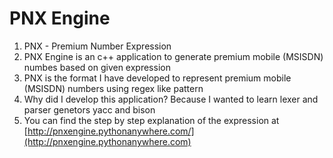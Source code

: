 
# PNX Engine

1. PNX - Premium Number Expression
2. PNX Engine is an c++ application to generate premium mobile (MSISDN) numbes based on given expression
3. PNX is the format I have developed to represent premium mobile (MSISDN) numbers using regex like pattern
4. Why did I develop this application? Because I wanted to learn lexer and parser genetors yacc and bison
5. You can find the step by step explanation of the expression at [http://pnxengine.pythonanywhere.com/](http://pnxengine.pythonanywhere.com)
